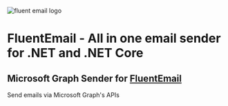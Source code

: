 ![fluent email logo](https://raw.githubusercontent.com/lukencode/FluentEmail/master/assets/fluentemail_logo_64x64.png "FluentEmail")

# FluentEmail - All in one email sender for .NET and .NET Core

## Microsoft Graph Sender for [FluentEmail](https://github.com/jcamp-code/FluentEmail)

Send emails via Microsoft Graph's APIs
